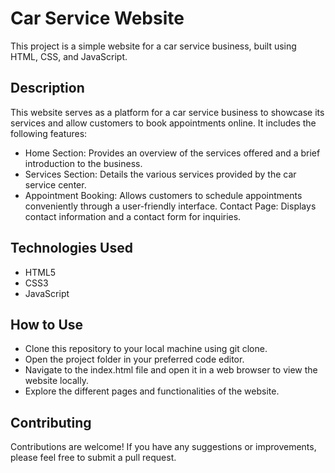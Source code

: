 # Car Service Website
This project is a simple website for a car service business, built using HTML, CSS, and JavaScript.

## Description
This website serves as a platform for a car service business to showcase its services and allow customers to book appointments online. It includes the following features:

- Home Section: Provides an overview of the services offered and a brief introduction to the business.
- Services Section: Details the various services provided by the car service center.
- Appointment Booking: Allows customers to schedule appointments conveniently through a user-friendly interface.
Contact Page: Displays contact information and a contact form for inquiries.

## Technologies Used
- HTML5
- CSS3
- JavaScript

## How to Use
- Clone this repository to your local machine using git clone.
- Open the project folder in your preferred code editor.
- Navigate to the index.html file and open it in a web browser to view the website locally.
- Explore the different pages and functionalities of the website.

## Contributing
Contributions are welcome! If you have any suggestions or improvements, please feel free to submit a pull request.
